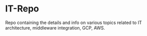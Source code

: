 # IT-Repo
Repo containing the details and info on various topics related to IT architecture, middleware integration, GCP, AWS.
